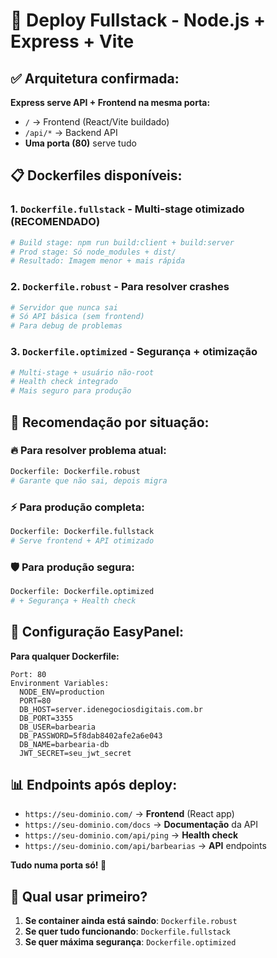 # 🚀 Deploy Fullstack - Node.js + Express + Vite

## ✅ Arquitetura confirmada:

**Express serve API + Frontend na mesma porta:**

- `/` → Frontend (React/Vite buildado)
- `/api/*` → Backend API
- **Uma porta (80)** serve tudo

## 📋 Dockerfiles disponíveis:

### 1. **`Dockerfile.fullstack`** - Multi-stage otimizado (RECOMENDADO)

```dockerfile
# Build stage: npm run build:client + build:server
# Prod stage: Só node_modules + dist/
# Resultado: Imagem menor + mais rápida
```

### 2. **`Dockerfile.robust`** - Para resolver crashes

```dockerfile
# Servidor que nunca sai
# Só API básica (sem frontend)
# Para debug de problemas
```

### 3. **`Dockerfile.optimized`** - Segurança + otimização

```dockerfile
# Multi-stage + usuário não-root
# Health check integrado
# Mais seguro para produção
```

## 🎯 **Recomendação por situação:**

### 🔥 **Para resolver problema atual:**

```bash
Dockerfile: Dockerfile.robust
# Garante que não sai, depois migra
```

### ⚡ **Para produção completa:**

```bash
Dockerfile: Dockerfile.fullstack
# Serve frontend + API otimizado
```

### 🛡️ **Para produção segura:**

```bash
Dockerfile: Dockerfile.optimized
# + Segurança + Health check
```

## 🔧 **Configuração EasyPanel:**

**Para qualquer Dockerfile:**

```
Port: 80
Environment Variables:
  NODE_ENV=production
  PORT=80
  DB_HOST=server.idenegociosdigitais.com.br
  DB_PORT=3355
  DB_USER=barbearia
  DB_PASSWORD=5f8dab8402afe2a6e043
  DB_NAME=barbearia-db
  JWT_SECRET=seu_jwt_secret
```

## 📊 **Endpoints após deploy:**

- `https://seu-dominio.com/` → **Frontend** (React app)
- `https://seu-dominio.com/docs` → **Documentação** da API
- `https://seu-dominio.com/api/ping` → **Health check**
- `https://seu-dominio.com/api/barbearias` → **API** endpoints

**Tudo numa porta só! 🎯**

## 🚀 **Qual usar primeiro?**

1. **Se container ainda está saindo**: `Dockerfile.robust`
2. **Se quer tudo funcionando**: `Dockerfile.fullstack`
3. **Se quer máxima segurança**: `Dockerfile.optimized`
